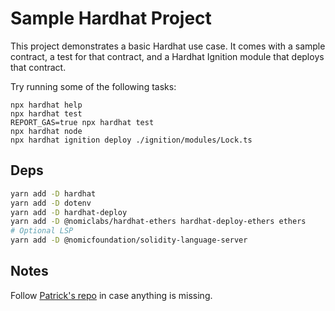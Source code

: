 # Sample Hardhat Project

This project demonstrates a basic Hardhat use case. It comes with a sample contract, a test for that contract, and a Hardhat Ignition module that deploys that contract.

Try running some of the following tasks:

```shell
npx hardhat help
npx hardhat test
REPORT_GAS=true npx hardhat test
npx hardhat node
npx hardhat ignition deploy ./ignition/modules/Lock.ts
```

## Deps
```bash
yarn add -D hardhat
yarn add -D dotenv
yarn add -D hardhat-deploy
yarn add -D @nomiclabs/hardhat-ethers hardhat-deploy-ethers ethers
# Optional LSP
yarn add -D @nomicfoundation/solidity-language-server
```

## Notes

Follow [Patrick's repo](https://github.com/PatrickAlphaC/hardhat-fund-me-fcc/tree/typescript) in case anything is missing.
